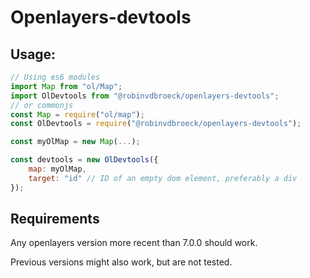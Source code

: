# Openlayers-devtools

## Usage:

```javascript
// Using es6 modules
import Map from "ol/Map";
import OlDevtools from "@robinvdbroeck/openlayers-devtools";
// or commonjs
const Map = require("ol/map");
const OlDevtools = require("@robinvdbroeck/openlayers-devtools");

const myOlMap = new Map(...);

const devtools = new OlDevtools({
    map: myOlMap,
    target: "id" // ID of an empty dom element, preferably a div
});
```

## Requirements

Any openlayers version more recent than 7.0.0 should work.

Previous versions might also work, but are not tested.
